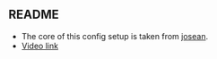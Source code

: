 ## README

- The core of this config setup is taken from [josean](https://github.com/josean-dev/dev-environment-files).
- [Video link](https://www.youtube.com/watch?v=vdn_pKJUda8)
